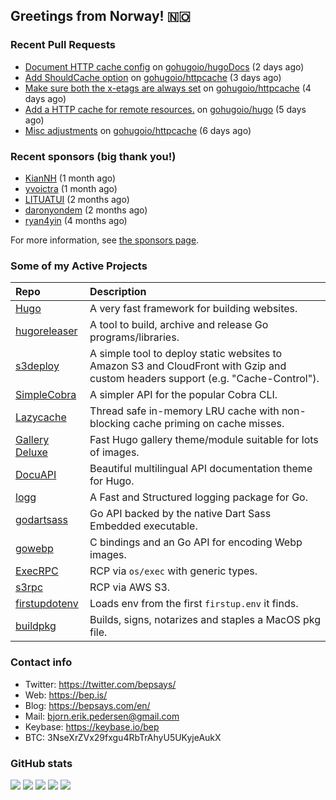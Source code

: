 ## Greetings from Norway! 🇳🇴

### Recent Pull Requests

- [Document HTTP cache config](https://github.com/gohugoio/hugoDocs/pull/2593) on [gohugoio/hugoDocs](https://github.com/gohugoio/hugoDocs) (2 days ago)
- [Add ShouldCache option](https://github.com/gohugoio/httpcache/pull/4) on [gohugoio/httpcache](https://github.com/gohugoio/httpcache) (3 days ago)
- [Make sure both the x-etags are always set](https://github.com/gohugoio/httpcache/pull/3) on [gohugoio/httpcache](https://github.com/gohugoio/httpcache) (4 days ago)
- [Add a HTTP cache for remote resources.](https://github.com/gohugoio/hugo/pull/12523) on [gohugoio/hugo](https://github.com/gohugoio/hugo) (5 days ago)
- [Misc adjustments](https://github.com/gohugoio/httpcache/pull/2) on [gohugoio/httpcache](https://github.com/gohugoio/httpcache) (6 days ago)

### Recent sponsors (big thank you!)

- [KianNH](https://github.com/KianNH) (1 month ago)
- [yvoictra](https://github.com/yvoictra) (1 month ago)
- [LITUATUI](https://github.com/LITUATUI) (2 months ago)
- [daronyondem](https://github.com/daronyondem) (2 months ago)
- [ryan4yin](https://github.com/ryan4yin) (4 months ago)

For more information, see [the sponsors page](https://github.com/sponsors/bep/).

### Some of my Active Projects

| Repo  | Description |
| :---------------------------------------- | :------------------------------------------- |
| [Hugo](https://github.com/gohugoio/hugo)|A very fast framework for building websites. |
| [hugoreleaser](https://github.com/gohugoio/hugoreleaser)| A tool to build, archive and release Go programs/libraries.  |
| [s3deploy](https://github.com/bep/s3deploy)| A simple tool to deploy static websites to Amazon S3 and CloudFront with Gzip and custom headers support (e.g. "Cache-Control").|
| [SimpleCobra](https://github.com/bep/simplecobra)|A simpler API for the popular Cobra CLI.|
| [Lazycache](https://github.com/bep/lazycache)| Thread safe in-memory LRU cache with non-blocking cache priming on cache misses.  |
| [Gallery Deluxe](https://github.com/bep/gallerydeluxe)|Fast Hugo gallery theme/module suitable for lots of images.  |
| [DocuAPI](https://github.com/bep/docuapi)| Beautiful multilingual API documentation theme for Hugo.  |
| [logg](https://github.com/bep/logg)| A Fast and Structured logging package for Go.  |
| [godartsass](https://github.com/bep/godartsass)| Go API backed by the native Dart Sass Embedded executable. |
| [gowebp](https://github.com/bep/gowebp)|C bindings and an Go API for encoding Webp images. |
| [ExecRPC](https://github.com/bep/execrpc)|RCP via `os/exec` with generic types.  |
| [s3rpc](https://github.com/bep/s3rpc)|RCP via AWS S3.|
| [firstupdotenv](https://github.com/bep/firstupdotenv)|Loads env from the first `firstup.env` it finds. |
| [buildpkg](https://github.com/bep/buildpkg)| Builds, signs, notarizes and staples a MacOS pkg file. |

### Contact info
- Twitter: https://twitter.com/bepsays/
- Web: https://bep.is/
- Blog: https://bepsays.com/en/
- Mail: bjorn.erik.pedersen@gmail.com
- Keybase: https://keybase.io/bep
- BTC: 3NseXrZVx29fxgu4RbTrAhyU5UKyjeAukX


### GitHub stats

![](https://github-profile-summary-cards.vercel.app/api/cards/profile-details?username=bep&theme=github)
![](https://github-profile-summary-cards.vercel.app/api/cards/repos-per-language?username=bep&theme=github)
![](https://github-profile-summary-cards.vercel.app/api/cards/most-commit-language?username=bep&theme=github)
![](https://github-profile-summary-cards.vercel.app/api/cards/stats?username=bep&theme=github)
![](https://github-profile-summary-cards.vercel.app/api/cards/productive-time?username=bep&theme=github)
